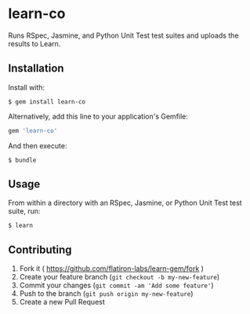 # learn-co

Runs RSpec, Jasmine, and Python Unit Test test suites and uploads the results to Learn.

## Installation

Install with:

```
$ gem install learn-co
```

Alternatively, add this line to your application's Gemfile:

```ruby
gem 'learn-co'
```

And then execute:

    $ bundle

## Usage

From within a directory with an RSpec, Jasmine, or Python Unit Test test suite, run:

```
$ learn
```

## Contributing

1. Fork it ( https://github.com/flatiron-labs/learn-gem/fork )
2. Create your feature branch (`git checkout -b my-new-feature`)
3. Commit your changes (`git commit -am 'Add some feature'`)
4. Push to the branch (`git push origin my-new-feature`)
5. Create a new Pull Request

